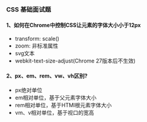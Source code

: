 ### CSS 基础面试题

#### 1、如何在Chrome中控制CSS让元素的字体大小小于12px
 - transform: scale()
 - zoom: 非标准属性
 - svg文本
 - webkit-text-size-adjust(Chrome 27版本后不生效)

#### 2、px、em、rem、vw、vh区别?
  - px绝对单位
  - em相对单位，基于父元素字体大小
  - rem相对单位，基于HTMl根元素字体大小
  - vm、v相对单位，基于视口的宽高



